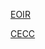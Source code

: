 [EOIR](https://www.justice.gov/eoir/country/china-topical)

[CECC](https://www.cecc.gov)


<!--stackedit_data:
eyJoaXN0b3J5IjpbLTM3NDY2MjIwOF19
-->